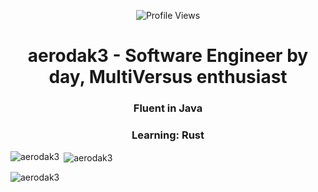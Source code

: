  <p align="center">
    <img src="https://komarev.com/ghpvc/?username=chmvrsonn" alt="Profile Views">
  </p>
<h1 align="center">aerodak3 - Software Engineer by day, MultiVersus enthusiast</h1>
<h3 align="center">Fluent in Java</h3>
<h3 align="center">Learning: Rust</h3>
<p><img align="left" src="https://github-readme-stats.vercel.app/api/top-langs?username=aerodak3&show_icons=true&locale=en&layout=compact" alt="aerodak3" /></p>

<p>&nbsp;<img align="center" src="https://github-readme-stats.vercel.app/api?username=aerodak3&show_icons=true&locale=en" alt="aerodak3" /></p>

<p><img align="center" src="https://github-readme-streak-stats.herokuapp.com/?user=aerodak3&" alt="aerodak3" /></p>
